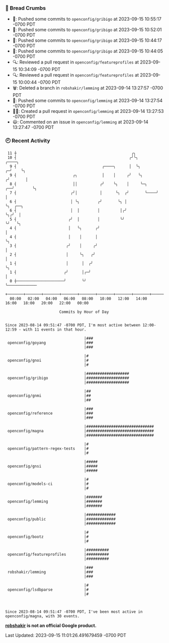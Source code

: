 ### 🍞 Bread Crumbs

 * 🚢: Pushed some commits to `openconfig/gribigo` at 2023-09-15 10:55:17 -0700 PDT
 * 🚢: Pushed some commits to `openconfig/gribigo` at 2023-09-15 10:52:01 -0700 PDT
 * 🚢: Pushed some commits to `openconfig/gribigo` at 2023-09-15 10:44:17 -0700 PDT
 * 🚢: Pushed some commits to `openconfig/gribigo` at 2023-09-15 10:44:05 -0700 PDT
 * 🔍: Reviewed a pull request in  `openconfig/featureprofiles` at 2023-09-15 10:34:09 -0700 PDT
 * 🔍: Reviewed a pull request in  `openconfig/featureprofiles` at 2023-09-15 10:00:44 -0700 PDT
 * 🗑: Deleted a branch in `robshakir/lemming` at 2023-09-14 13:27:57 -0700 PDT
 * 🚢: Pushed some commits to `openconfig/lemming` at 2023-09-14 13:27:54 -0700 PDT
 * ✍🏼: Created a pull request in `openconfig/lemming` at 2023-09-14 13:27:53 -0700 PDT
 * 😃: Commented on an issue in `openconfig/lemming` at 2023-09-14 13:27:47 -0700 PDT

### 🕘 Recent Activity
```
 11 ┼                                                   ╭╮
 10 ┤                                                  ╭╯╰╮              ╭────╮
  9 ┤                                      ╭────╮      │  ╰╮           ╭─╯    ╰╮
  9 ┤                         ╭╮           │    │     ╭╯   ╰╮         ╭╯       │
  8 ┤                         ││          ╭╯    ╰╮    │     ╰─╮    ╭──╯        ╰╮
  7 ┤                        ╭╯│          │      ╰╮  ╭╯       ╰────╯            │
  6 ┤                        │ ╰╮        ╭╯       ╰╮ │                          ╰╮  ╭──╮
  6 ┤                        │  │        │         │╭╯                           ╰╮╭╯  │
  5 ┤                       ╭╯  │        │         ╰╯                             ╰╯   ╰╮
  4 ┤                       │   ╰╮      ╭╯                                              │
  4 ┤                       │    │      │                                               ╰╮
  3 ┤                      ╭╯    │     ╭╯                                                │
  2 ┤                      │     ╰╮   ╭╯                                                 │
  1 ┤                      │      │  ╭╯                                                  ╰╮
  1 ┤                     ╭╯      │╭─╯                                                    │
  0 ┼─────────────────────╯       ╰╯                                                      ╰─────────────
    +───────+───────+───────+───────+───────+───────+───────+───────+───────+───────+───────+───────+────
  00:00   02:00   04:00   06:00   08:00   10:00   12:00   14:00   16:00   18:00   20:00   22:00   00:00   

						Commits by Hour of Day


Since 2023-08-14 09:51:47 -0700 PDT, I'm most active between 12:00-12:59 - with 11 events in that hour.

```



```
                                   |###
 openconfig/goyang                 |###
                                   |###

                                   |#
 openconfig/gnoi                   |#
                                   |#

                                   |###################
 openconfig/gribigo                |###################
                                   |###################

                                   |##
 openconfig/gnmi                   |##
                                   |##

                                   |###
 openconfig/reference              |###
                                   |###

                                   |##############################
 openconfig/magna                  |##############################
                                   |##############################

                                   |#
 openconfig/pattern-regex-tests    |#
                                   |#

                                   |#####
 openconfig/gnsi                   |#####
                                   |#####

                                   |#
 openconfig/models-ci              |#
                                   |#

                                   |#######
 openconfig/lemming                |#######
                                   |#######

                                   |#############
 openconfig/public                 |#############
                                   |#############

                                   |#
 openconfig/bootz                  |#
                                   |#

                                   |##########
 openconfig/featureprofiles        |##########
                                   |##########

                                   |###
 robshakir/lemming                 |###
                                   |###

                                   |#
 openconfig/lsdbparse              |#
                                   |#



Since 2023-08-14 09:51:47 -0700 PDT, I've been most active in openconfig/magna, with 30 events.

```
**[robshakir](mailto:robjs@google.com) is not an official Google product.**  


Last Updated: 2023-09-15 11:01:26.491679459 -0700 PDT
